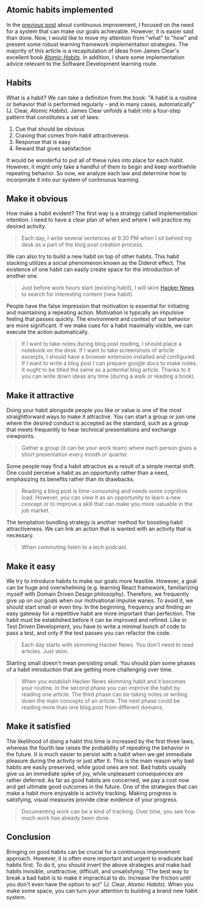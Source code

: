 ## Atomic habits implemented

In the [previous post](https://jorzel.hashnode.dev/continuous-learning-framework) about continuous improvement, I focused on the need for a system that can make our goals achievable. However, it is easier said than done. Now, I would like to move my attention from "what" to "how" and present some robust learning framework implementation strategies. The majority of this article is a recapitulation of ideas from James Clear's excellent book [*Atomic Habits*](https://www.amazon.com/Atomic-Habits-Proven-Build-Break/dp/0735211299). In addition, I share some implementation advice relevant to the Software Development learning route.

## Habits
What is a habit? We can take a definition from the book: "A habit is a routine or behavior that is performed regularly - and in many cases, automatically" (J. Clear, *Atomic Habits*). James Clear unfolds a habit into a four-step pattern that constitutes a set of laws: 
1. Cue that should be obvious 
2. Craving that comes from habit attractiveness
3. Response that is easy
4. Reward that gives satisfaction

It would be wonderful to put all of these rules into place for each habit. However, it might only take a handful of them to begin and keep worthwhile repeating behavior. So now, we analyze each law and determine how to incorporate it into our system of continuous learning.

## Make it obvious
How make a habit evident? The first way is a strategy called implementation intention. I need to have a clear plan of when and where I will practice my desired activity.
>Each day, I write several sentences at 9.30 PM when I sit behind my desk as a part of the blog post creation process.

We can also try to build a new habit on top of other habits. This habit stacking utilizes a social phenomenon known as the Diderot effect. The existence of one habit can easily create space for the introduction of another one.
>Just before work hours start (existing habit), I will skim [Hacker News](https://news.ycombinator.com/) to search for interesting content (new habit).

People have the false impression that motivation is essential for initiating and maintaining a repeating action. Motivation is typically an impulsive feeling that passes quickly. The environment and context of our behavior are more significant. If we make cues for a habit maximally visible, we can execute the action automatically.
>If I want to take notes during blog post reading, I should place a notebook on the desk. If I want to take screenshots of article excerpts, I should have a browser extension installed and configured.
If I want to write a blog post I can prepare google docs to make notes.  It ought to be titled the same as a potential blog article. Thanks to it you can write down ideas any time  (during a walk or reading a book).

## Make it attractive
Doing your habit alongside people you like or value is one of the most straightforward ways to make it attractive. You can start a group or join one where the desired conduct is accepted as the standard, such as a group that meets frequently to hear technical presentations and exchange viewpoints.
>Gather a group (it can be your work team) where each person gives a short presentation every month or quarter.

Some people may find a habit attractive as a result of a simple mental shift. One could perceive a habit as an opportunity rather than a need, emphasizing its benefits rather than its drawbacks.
>Reading a blog post is time-consuming and needs some cognitive load. However, you can view it as an opportunity to learn a new concept or to improve a skill that can make you more valuable in the job market.

The temptation bundling strategy is another method for boosting habit attractiveness. We can link an action that is wanted with an activity that is necessary.
> When commuting listen to a tech podcast.

## Make it easy
We try to introduce habits to make our goals more feasible. However, a goal can be huge and overwhelming (e.g. learning React framework, familiarizing myself with Domain Driven Design philosophy).  Therefore, we frequently give up on our goals when our motivational impulse wanes. To avoid it, we should start small or even tiny. In the beginning, frequency and finding an easy gateway for a repetitive habit are more important than perfection. The habit must be established before it can be improved and refined. Like in Test Driven Development, you have to write a minimal bunch of code to pass a test, and only if the test passes you can refactor the code.
> Each day starts with skimming Hacker News. You don't need to read articles. Just skim. 

Starting small doesn't mean persisting small. You should plan some phases of a habit introduction that are getting more challenging over time.
> When you establish Hacker News skimming habit and it becomes your routine, in the second phase you can improve the habit by reading one article. The third phase can be taking notes or writing down the main concepts of an article. The next phase could be reading more than one blog post from different domains.

## Make it satisfied
The likelihood of doing a habit this time is increased by the first three laws, whereas the fourth law raises the probability of repeating the behavior in the future. It is much easier to persist with a habit when we get immediate pleasure during the activity or just after it.
This is the main reason why bad habits are easily preserved, while good ones are not. Bad habits usually give us an immediate spike of joy, while unpleasant consequences are rather deferred. As far as good habits are concerned, we pay a cost now and get ultimate good outcomes in the future. One of the strategies that can make a habit more enjoyable is activity tracking. Making progress is satisfying, visual measures provide clear evidence of your progress.
> Documenting work can be a kind of tracking. Over time, you see how much work has already been done.


## Conclusion
Bringing on good habits can be crucial for a continuous improvement approach. 
However, it is often more important and urgent to eradicate bad habits first. To do it, you should invert the above strategies and make bad habits invisible, unattractive, difficult, and unsatisfying: "The best way to break a bad habit is to make it impractical to do. Increase the friction until you don't even have the option to act" (J. Clear, *Atomic Habits*). When you make some space, you can turn your attention to building a brand new habit system.

